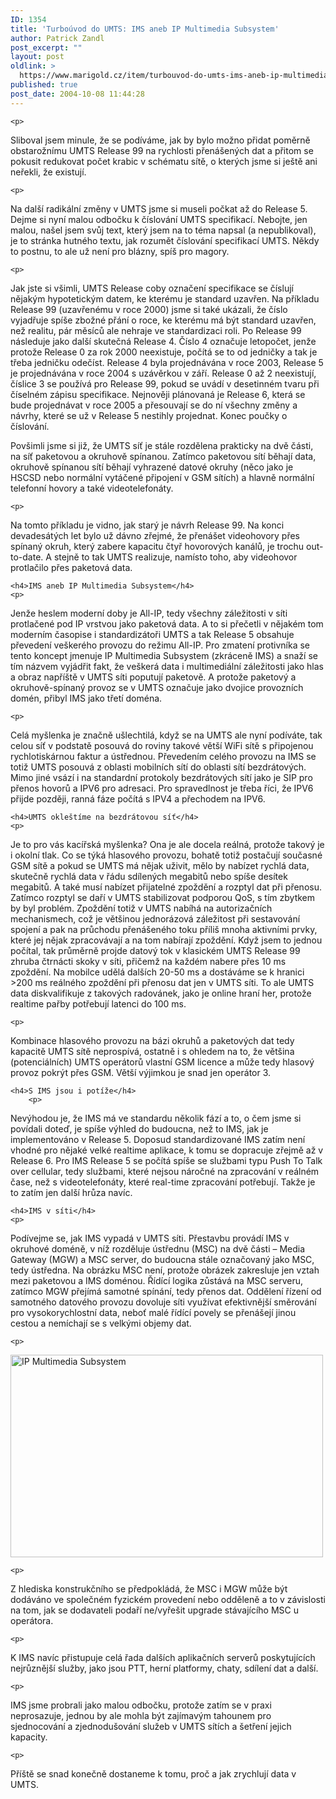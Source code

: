 ```yaml
---
ID: 1354
title: 'Turboúvod do UMTS: IMS aneb IP Multimedia Subsystem'
author: Patrick Zandl
post_excerpt: ""
layout: post
oldlink: >
  https://www.marigold.cz/item/turbouvod-do-umts-ims-aneb-ip-multimedia-subsystem
published: true
post_date: 2004-10-08 11:44:28
---
```

	<p>
Sliboval jsem minule, že se podíváme, jak by bylo možno přidat poměrně obstarožnímu UMTS Release 99 na rychlosti přenášených dat a přitom se pokusit redukovat počet krabic v schématu sítě, o kterých jsme si ještě ani neřekli, že existují. </p>

	<p>
Na další radikální změny v UMTS jsme si museli počkat až do Release 5. Dejme si nyní malou odbočku k číslování UMTS specifikací. Nebojte, jen malou, našel jsem svůj text, který jsem na to téma napsal (a nepublikoval), je to stránka hutného textu, jak rozumět číslování specifikací UMTS. Někdy to postnu, to ale už není pro blázny, spíš pro magory. </p>

	<p>
Jak jste si všimli, UMTS Release coby označení specifikace se číslují nějakým hypotetickým datem, ke kterému je standard uzavřen. Na příkladu Release 99 (uzavřenému v roce 2000) jsme si také ukázali, že číslo vyjadřuje spíše zbožné přání o roce, ke kterému má být standard uzavřen, než realitu, pár měsíců ale nehraje ve standardizaci roli. Po Release 99 následuje jako další skutečná Release 4. Číslo 4 označuje letopočet, jenže protože Release 0 za rok 2000 neexistuje, počítá se to od jedničky a tak je třeba jedničku odečíst. Release 4 byla projednávána v roce 2003, Release 5 je projednávána v roce 2004 s uzávěrkou v září. Release 0 až 2 neexistují, číslice 3 se používá pro Release 99, pokud se uvádí v desetinném tvaru při číselném zápisu specifikace. Nejnověji plánovaná je Release 6, která se bude projednávat v roce 2005 a přesouvají se do ní všechny změny a návrhy, které se už v Release 5 nestihly projednat. Konec poučky o číslování.
</p>

<!--more-->	<p>
Povšimli jsme si již, že UMTS síť je stále rozdělena prakticky na dvě části, na síť paketovou a okruhově spínanou. Zatímco paketovou sítí běhají data, okruhově spínanou sítí běhají vyhrazené datové okruhy (něco jako je HSCSD nebo normální vytáčené připojení v GSM sítích) a hlavně normální telefonní hovory a také videotelefonáty. </p>

	<p>
Na tomto příkladu je vidno, jak starý je návrh Release 99. Na konci devadesátých let bylo už dávno zřejmé, že přenášet videohovory přes spínaný okruh, který zabere kapacitu čtyř hovorových kanálů, je trochu out-to-date. A stejně to tak UMTS realizuje, namísto toho, aby videohovor protlačilo přes paketová data. </p>

	<h4>IMS aneb IP Multimedia Subsystem</h4>
	<p>
Jenže heslem moderní doby je All-IP, tedy všechny záležitosti v síti protlačené pod IP vrstvou jako paketová data. A to si přečetli v nějakém tom moderním časopise i standardizátoři UMTS a tak Release 5 obsahuje převedení veškerého provozu do režimu All-IP. Pro zmatení protivníka se tento koncept jmenuje IP Multimedia Subsystem (zkráceně IMS) a snaží se tím názvem vyjádřit fakt, že veškerá data i multimediální záležitosti jako hlas a obraz napříště v UMTS síti poputují paketově.  A protože paketový a okruhově-spínaný provoz se v UMTS označuje jako dvojice provozních domén, přibyl IMS jako třetí doména. </p>

	<p>
Celá myšlenka je značně ušlechtilá, když se na UMTS ale nyní podíváte, tak celou síť v podstatě posouvá do roviny takové větší WiFi sítě s připojenou rychlotiskárnou faktur a ústřednou. Převedením celého provozu na IMS se totiž UMTS posouvá z oblasti mobilních sítí do oblasti sítí bezdrátových. Mimo jiné vsází i na standardní protokoly bezdrátových sítí jako je SIP pro přenos hovorů a IPV6 pro adresaci. Pro spravedlnost je třeba říci, že IPV6 přijde později, ranná fáze počítá s IPV4 a přechodem na IPV6. </p>

	<h4>UMTS okleštíme na bezdrátovou síť</h4>
	<p>
Je to pro vás kacířská myšlenka? Ona je ale docela reálná, protože takový je i okolní tlak. Co se týká hlasového provozu, bohatě totiž postačují současné GSM sítě a pokud se UMTS má nějak uživit, mělo by nabízet rychlá data, skutečně rychlá data v řádu sdílených megabitů nebo spíše desítek megabitů. A také musí nabízet přijatelné zpoždění a rozptyl dat při přenosu. Zatímco rozptyl se daří v UMTS stabilizovat podporou QoS, s tím zbytkem by byl problém. Zpoždění totiž v UMTS nabíhá na autorizačních mechanismech, což je většinou jednorázová záležitost při sestavování spojení a pak na průchodu přenášeného toku příliš mnoha aktivními prvky, které jej nějak zpracovávají a na tom nabírají zpoždění. Když jsem to jednou počítal, tak průměrně projde datový tok v klasickém UMTS Release 99 zhruba čtrnácti skoky v síti, přičemž na každém nabere přes 10 ms zpoždění.  Na mobilce udělá dalších 20-50 ms a dostáváme se k hranici >200 ms reálného zpoždění při přenosu dat jen v UMTS síti. To ale UMTS data diskvalifikuje z takových radovánek, jako je online hraní her, protože realtime pařby potřebují latenci do 100 ms. </p>

	<p>
Kombinace hlasového provozu na bázi okruhů a paketových dat tedy kapacitě UMTS sítě neprospívá, ostatně i s ohledem na to, že většina (potenciálních) UMTS operátorů vlastní GSM licence a může tedy hlasový provoz pokrýt přes GSM. Větší výjimkou je snad jen operátor 3.</p>

	<h4>S IMS jsou i potíže</h4>
		<p>
Nevýhodou je, že IMS má ve standardu několik fází a to, o čem jsme si povídali doteď, je spíše výhled do budoucna, než to IMS, jak je implementováno v Release 5. Doposud standardizované IMS zatím není vhodné pro nějaké velké realtime aplikace, k tomu se dopracuje zřejmě až v Release 6. Pro IMS Release 5 se počítá spíše se službami typu Push To Talk over cellular, tedy službami, které nejsou náročné na zpracování v reálném čase, než s videotelefonáty, které real-time zpracování potřebují. Takže je to zatím jen další hrůza navíc. </p>

	<h4>IMS v síti</h4>
	<p>
Podívejme se, jak IMS vypadá v UMTS síti. Přestavbu provádí IMS v okruhové doméně, v níž rozděluje ústřednu (MSC) na dvě části – Media Gateway (MGW) a MSC server, do budoucna stále označovaný jako MSC, tedy ústředna. Na obrázku MSC není, protože obrázek zakresluje jen vztah mezi paketovou a IMS doménou. Řídící logika zůstává na MSC serveru, zatímco MGW přejímá samotné spínání, tedy přenos dat. Oddělení řízení od samotného datového provozu dovoluje síti využívat efektivnější směrování pro vysokorychlostní data, neboť malé řídící povely se přenášejí jinou cestou a nemíchají se s velkými objemy dat. </p>

	<p>
<img src="/wp-content/uploads/20041008-ims.jpg" alt="IP Multimedia Subsystem" width="500" height="324" /></p>

	<p>
Z hlediska konstrukčního se předpokládá, že MSC i MGW může být dodáváno ve společném fyzickém provedení nebo odděleně a to v závislosti na tom, jak se dodavateli podaří ne/vyřešit upgrade stávajícího MSC u operátora. </p>

	<p>
K IMS navíc přistupuje celá řada dalších aplikačních serverů poskytujících nejrůznější služby, jako jsou PTT, herní platformy, chaty, sdílení dat a další. </p>

	<p>
IMS jsme probrali jako malou odbočku, protože zatím se v praxi neprosazuje, jednou by ale mohla být zajímavým tahounem pro sjednocování a zjednodušování služeb v UMTS sítích a šetření jejich kapacity. </p>

	<p>
Příště se snad konečně dostaneme k tomu, proč a jak zrychlují data v UMTS.
</p>
